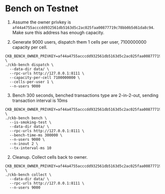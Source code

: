 # Bench on Testnet

1. Assume the owner privkey is `af44a4755acccdd932561db5163d5c2ac025faa00877719c78bb0b5d61da8c94`. Make sure this address has enough capacity.

2. Generate 9000 users, dispatch them 1 cells per user, 7100000000 capacity per cell.

  ```shell
  CKB_BENCH_OWNER_PRIVKEY=af44a4755acccdd932561db5163d5c2ac025faa00877719c78bb0b5d61da8c94 \
  ./ckb-bench dispatch \
    --data-dir data/ \
    --rpc-urls http://127.0.0.1:8111 \
    --capacity-per-cell 7100000000 \
    --cells-per-user 1 \
    --n-users 9000
  ```

3. Bench 300 seconds, benched transactions type are 2-in-2-out, sending transaction interval is 10ms

  ```shell
  CKB_BENCH_OWNER_PRIVKEY=af44a4755acccdd932561db5163d5c2ac025faa00877719c78bb0b5d61da8c94 \
  ./ckb-bench bench \
    --is-smoking-test \
    --data-dir data/ \
    --rpc-urls http://127.0.0.1:8111 \
    --bench-time-ms 300000 \
    --n-users 9000 \
    --n-inout 2 \
    --tx-interval-ms 10
  ```

2. Cleanup. Collect cells back to owner.

  ```shell
  CKB_BENCH_OWNER_PRIVKEY=af44a4755acccdd932561db5163d5c2ac025faa00877719c78bb0b5d61da8c94 \
  ./ckb-bench collect \
    --data-dir data/ \
    --rpc-urls http://127.0.0.1:8111 \
    --n-users 9000
  ```
